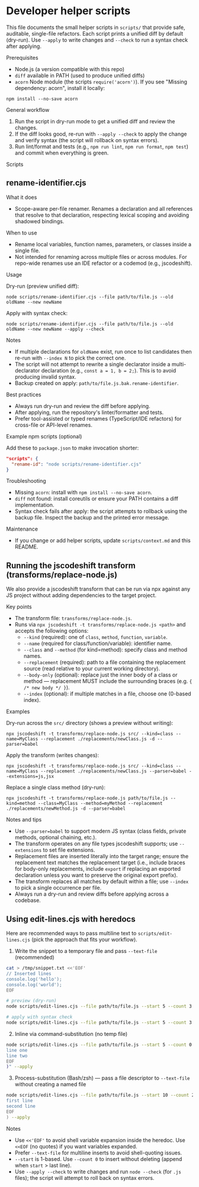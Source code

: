 # Developer helper scripts

This file documents the small helper scripts in `scripts/` that provide safe, auditable, single-file refactors. Each script prints a unified diff by default (dry-run). Use `--apply` to write changes and `--check` to run a syntax check after applying.

Prerequisites

- Node.js (a version compatible with this repo)
- `diff` available in PATH (used to produce unified diffs)
- `acorn` Node module (the scripts `require('acorn')`). If you see "Missing dependency: acorn", install it locally:

```
npm install --no-save acorn
```

General workflow

1. Run the script in dry-run mode to get a unified diff and review the changes.
2. If the diff looks good, re-run with `--apply --check` to apply the change and verify syntax (the script will rollback on syntax errors).
3. Run lint/format and tests (e.g., `npm run lint`, `npm run format`, `npm test`) and commit when everything is green.

Scripts

## rename-identifier.cjs

What it does

- Scope-aware per-file renamer. Renames a declaration and all references that resolve to that declaration, respecting lexical scoping and avoiding shadowed bindings.

When to use

- Rename local variables, function names, parameters, or classes inside a single file.
- Not intended for renaming across multiple files or across modules. For repo-wide renames use an IDE refactor or a codemod (e.g., jscodeshift).

Usage

Dry-run (preview unified diff):

```
node scripts/rename-identifier.cjs --file path/to/file.js --old oldName --new newName
```

Apply with syntax check:

```
node scripts/rename-identifier.cjs --file path/to/file.js --old oldName --new newName --apply --check
```

Notes

- If multiple declarations for `oldName` exist, run once to list candidates then re-run with `--index N` to pick the correct one.
- The script will not attempt to rewrite a single declarator inside a multi-declarator declaration (e.g., `const a = 1, b = 2;`). This is to avoid producing invalid syntax.
- Backup created on apply: `path/to/file.js.bak.rename-identifier`.

Best practices

- Always run dry-run and review the diff before applying.
- After applying, run the repository's linter/formatter and tests.
- Prefer tool-assisted or typed renames (TypeScript/IDE refactors) for cross-file or API-level renames.

Example npm scripts (optional)

Add these to `package.json` to make invocation shorter:

```json
"scripts": {
  "rename-id": "node scripts/rename-identifier.cjs"
}
```

Troubleshooting

- Missing `acorn`: install with `npm install --no-save acorn`.
- `diff` not found: install coreutils or ensure your PATH contains a diff implementation.
- Syntax check fails after apply: the script attempts to rollback using the backup file. Inspect the backup and the printed error message.

Maintenance

- If you change or add helper scripts, update `scripts/context.md` and this README.

## Running the jscodeshift transform (transforms/replace-node.js)

We also provide a jscodeshift transform that can be run via npx against any JS project without adding dependencies to the target project.

Key points

- The transform file: `transforms/replace-node.js`.
- Runs via `npx jscodeshift -t transforms/replace-node.js <path>` and accepts the following options:
  - `--kind` (required): one of `class`, `method`, `function`, `variable`.
  - `--name` (required for class/function/variable): identifier name.
  - `--class` and `--method` (for kind=method): specify class and method names.
  - `--replacement` (required): path to a file containing the replacement source (read relative to your current working directory).
  - `--body-only` (optional): replace just the inner body of a class or method — replacement MUST include the surrounding braces (e.g. `{ /* new body */ }`).
  - `--index` (optional): if multiple matches in a file, choose one (0-based index).

Examples

Dry-run across the `src/` directory (shows a preview without writing):

```
npx jscodeshift -t transforms/replace-node.js src/ --kind=class --name=MyClass --replacement ./replacements/newClass.js -d --parser=babel
```

Apply the transform (writes changes):

```
npx jscodeshift -t transforms/replace-node.js src/ --kind=class --name=MyClass --replacement ./replacements/newClass.js --parser=babel --extensions=js,jsx
```

Replace a single class method (dry-run):

```
npx jscodeshift -t transforms/replace-node.js path/to/file.js --kind=method --class=MyClass --method=myMethod --replacement ./replacements/newMethod.js -d --parser=babel
```

Notes and tips

- Use `--parser=babel` to support modern JS syntax (class fields, private methods, optional chaining, etc.).
- The transform operates on any file types jscodeshift supports; use `--extensions` to set file extensions.
- Replacement files are inserted literally into the target range; ensure the replacement text matches the replacement target (i.e., include braces for body-only replacements, include `export` if replacing an exported declaration unless you want to preserve the original export prefix).
- The transform replaces all matches by default within a file; use `--index` to pick a single occurrence per file.
- Always run a dry-run and review diffs before applying across a codebase.

## Using edit-lines.cjs with heredocs

Here are recommended ways to pass multiline text to `scripts/edit-lines.cjs` (pick the approach that fits your workflow).

1. Write the snippet to a temporary file and pass `--text-file` (recommended)

```bash
cat > /tmp/snippet.txt <<'EOF'
// Inserted lines
console.log('hello');
console.log('world');
EOF

# preview (dry-run)
node scripts/edit-lines.cjs --file path/to/file.js --start 5 --count 3 --text-file /tmp/snippet.txt

# apply with syntax check
node scripts/edit-lines.cjs --file path/to/file.js --start 5 --count 3 --text-file /tmp/snippet.txt --apply --check
```

2. Inline via command-substitution (no temp file)

```bash
node scripts/edit-lines.cjs --file path/to/file.js --start 5 --count 0 --text "$(cat <<'EOF'
line one
line two
EOF
)" --apply
```

3. Process-substitution (Bash/zsh) — pass a file descriptor to `--text-file` without creating a named file

```bash
node scripts/edit-lines.cjs --file path/to/file.js --start 10 --count 2 --text-file <(cat <<'EOF'
first line
second line
EOF
) --apply
```

Notes

- Use `<<'EOF'` to avoid shell variable expansion inside the heredoc. Use `<<EOF` (no quotes) if you want variables expanded.
- Prefer `--text-file` for multiline inserts to avoid shell-quoting issues.
- `--start` is 1-based. Use `--count 0` to insert without deleting (append when `start` > last line).
- Use `--apply --check` to write changes and run `node --check` (for `.js` files); the script will attempt to roll back on syntax errors.
